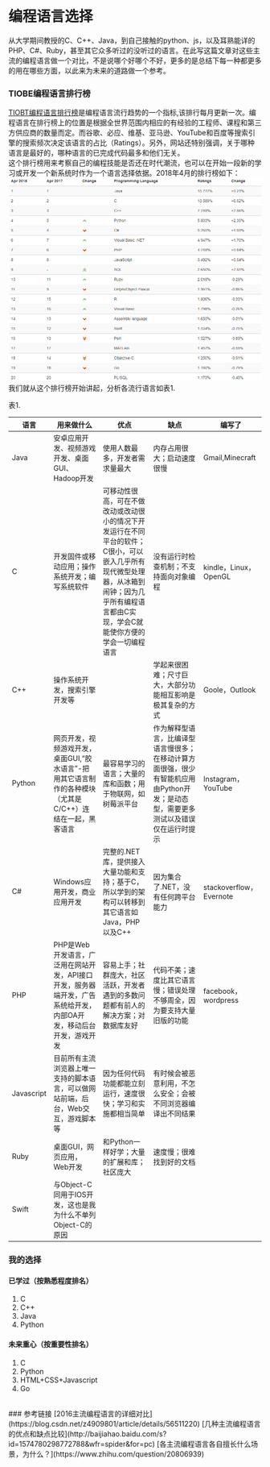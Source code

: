 # 编程语言选择

从大学期间教授的C、C++、Java，到自己接触的python、js，以及耳熟能详的PHP、C#、Ruby，甚至其它众多听过的没听过的语言。在此写这篇文章对这些主流的编程语言做一个对比，不是说哪个好哪个不好，更多的是总结下每一种都更多的用在哪些方面，以此来为未来的道路做一个参考。  
<!-- more -->

### TIOBE编程语言排行榜
[TIOBT编程语言排行榜](https://www.tiobe.com/tiobe-index//)是编程语言流行趋势的一个指标,该排行每月更新一次。编程语言在排行榜上的位置是根据全世界范围内相应的有经验的工程师、课程和第三方供应商的数量而定。而谷歌、必应、维基、亚马逊、YouTube和百度等搜索引擎的搜索频次决定该语言的占比（Ratings）。另外，网站还特别强调，关于哪种语言是最好的，哪种语言的已完成代码最多和他们无关。  
这个排行榜用来考察自己的编程技能是否还在时代潮流，也可以在开始一段新的学习或开发一个新系统时作为一个语言选择依据。2018年4月的排行榜如下：
![TIOBE Index_2018 04](/images/编程语言选择/1HN7Ie.png)
我们就从这个排行榜开始讲起，分析各流行语言如表1.

表1.

| 语言       | 用来做什么                                                   | 优点                                                         | 缺点                                                         | 编写了                  |
| ---------- | ------------------------------------------------------------ | ------------------------------------------------------------ | ------------------------------------------------------------ | ----------------------- |
| Java       | 安卓应用开发、视频游戏开发、桌面GUI、Hadoop开发              | 使用人数最多，开发者需求量最大                               | 内存占用很大；启动速度很慢                                   | Gmail,Minecraft         |
| C          | 开发固件或移动应用；操作系统开发；编写系统软件               | 可移动性很高，可在不做改动或改动很小的情况下开发运行在不同平台的软件；C很小，可以嵌入几乎所有现代微型处理器，从冰箱到闹钟；因为几乎所有编程语言都由C实现，学会C就能使你方便的学会一切编程语言 | 没有运行时检查机制；不支持面向对象编程                       | kindle，Linux，OpenGL   |
| C++        | 操作系统开发，搜索引擎开发等                                 |                                                              | 学起来很困难；尺寸巨大，大部分功能相互影响是极其复杂的方式   | Goole，Outlook          |
| Python     | 网页开发，视频游戏开发，桌面GUI,“胶水语言”-把用其它语言制作的各种模块（尤其是C/C++）连结在一起，黑客语言 | 最容易学习的语言；大量的库和函数；用于物联网，如树莓派平台   | 作为解释型语言，比编译型语言慢很多；在移动计算方面很强，很少有智能机应用由Python开发；是动态型，需要更多测试以及错误仅在运行时提示 | Instagram，YouTube      |
| C#         | Windows应用开发，商业应用开发                                | 完整的.NET库，提供接入大量功能和支持；基于C，所以学到的架构可以转移到其它语言如Java，PHP以及C++ | 因为集合了.NET，没有任何跨平台能力                           | stackoverflow，Evernote |
| PHP        | PHP是Web开发语言，广泛用在网站开发，API接口开发，服务器端开发，广告系统给开发，内部OA开发，移动后台开发，游戏开发 | 容易上手；社群庞大，社区活跃，开发者遇到的多数问题都有前人的解决方案；对数据库友好 | 代码不美；速度比其它语言慢；错误处理不够周全，因为要支持大量旧版的功能 | facebook，wordpress     |
| Javascript | 目前所有主流浏览器上唯一支持的脚本语言，可以做网站前端，后台，Web交互，游戏脚本等 | 因为任何代码功能都能立刻运行，速度很快；学习和实施都相当简单 | 有时候会被恶意利用，不怎么安全；会被不同浏览器编译出不同结果 |                         |
| Ruby       | 桌面GUI，网页应用，Web开发                                   | 和Python一样好学；大量的扩展和库；社区庞大                   | 速度慢；很难找到好的文档                                     |                         |
| Swift      | 与Object-C同用于IOS开发，这也是我为什么不单列Object-C的原因  |                                                              |                                                              |                         |

### 我的选择
#### 已学过（按熟悉程度排名）
1. C
2. C++
3. Java
4. Python

#### 未来重心（按重要性排名）
1. C
2. Python
3. HTML+CSS+Javascript
4. Go

</br>
### 参考链接
[2016主流编程语言的详细对比](https://blog.csdn.net/z4909801/article/details/56511220)  
[几种主流编程语言的优点和缺点比较](http://baijiahao.baidu.com/s?id=1574780298772788&wfr=spider&for=pc)  
[各主流编程语言各自擅长什么场景，为什么？](https://www.zhihu.com/question/20806939)
